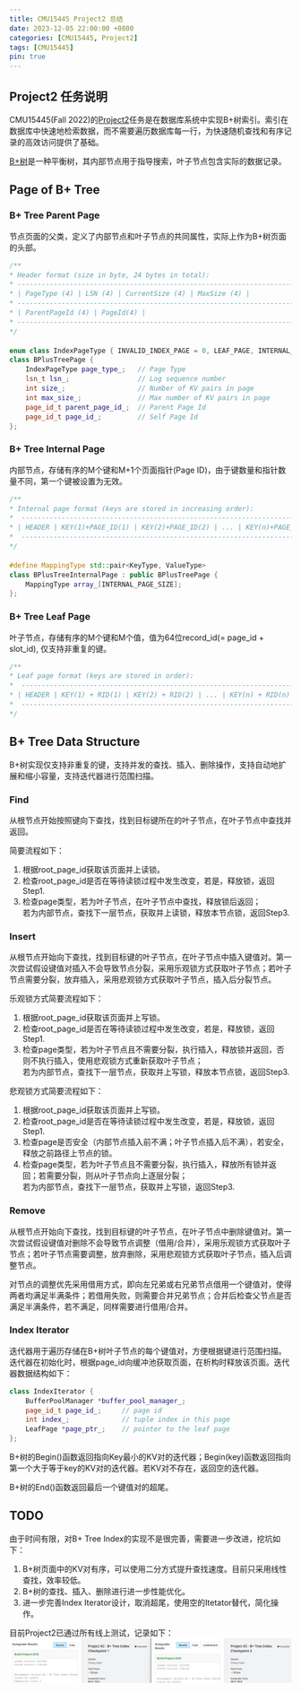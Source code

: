 ```yaml
---
title: CMU15445 Project2 总结
date: 2023-12-05 22:00:00 +0800
categories: [CMU15445, Project2]
tags: [CMU15445]
pin: true
---
```


## Project2 任务说明
CMU15445(Fall 2022)的[Project2](https://15445.courses.cs.cmu.edu/fall2022/project2/#concurrent_index)任务是在数据库系统中实现B+树索引。索引在数据库中快速地检索数据，而不需要遍历数据库每一行，为快速随机查找和有序记录的高效访问提供了基础。

[B+树](https://15445.courses.cs.cmu.edu/fall2022/slides/08-trees.pdf)是一种平衡树，其内部节点用于指导搜索，叶子节点包含实际的数据记录。

## Page of B+ Tree
### B+ Tree Parent Page  
节点页面的父类，定义了内部节点和叶子节点的共同属性，实际上作为B+树页面的头部。

```cpp
/**
* Header format (size in byte, 24 bytes in total):
* ----------------------------------------------------------------------------
* | PageType (4) | LSN (4) | CurrentSize (4) | MaxSize (4) |
* ----------------------------------------------------------------------------
* | ParentPageId (4) | PageId(4) |
* ----------------------------------------------------------------------------
*/

enum class IndexPageType { INVALID_INDEX_PAGE = 0, LEAF_PAGE, INTERNAL_PAGE };
class BPlusTreePage {
    IndexPageType page_type_;   // Page Type
    lsn_t lsn_;                 // Log sequence number
    int size_;                  // Number of KV pairs in page
    int max_size_;              // Max number of KV pairs in page
    page_id_t parent_page_id_;  // Parent Page Id
    page_id_t page_id_;         // Self Page Id
};

```  


### B+ Tree Internal Page  
内部节点，存储有序的M个键和M+1个页面指针(Page ID)，由于键数量和指针数量不同，第一个键被设置为无效。

```cpp
/**
* Internal page format (keys are stored in increasing order):
*  --------------------------------------------------------------------------
* | HEADER | KEY(1)+PAGE_ID(1) | KEY(2)+PAGE_ID(2) | ... | KEY(n)+PAGE_ID(n) |
*  --------------------------------------------------------------------------
*/

#define MappingType std::pair<KeyType, ValueType>
class BPlusTreeInternalPage : public BPlusTreePage {
    MappingType array_[INTERNAL_PAGE_SIZE];
};

```

### B+ Tree Leaf Page  
叶子节点，存储有序的M个键和M个值，值为64位record_id(= page_id + slot_id), 仅支持非重复的键。

```cpp
/**
* Leaf page format (keys are stored in order):
*  ----------------------------------------------------------------------
* | HEADER | KEY(1) + RID(1) | KEY(2) + RID(2) | ... | KEY(n) + RID(n)
*  ----------------------------------------------------------------------
*/
```

## B+ Tree Data Structure
B+树实现仅支持非重复的键，支持并发的查找、插入、删除操作，支持自动地扩展和缩小容量，支持迭代器进行范围扫描。

### Find  
从根节点开始按照键向下查找，找到目标键所在的叶子节点，在叶子节点中查找并返回。

简要流程如下：
1. 根据root_page_id获取该页面并上读锁。
2. 检查root_page_id是否在等待读锁过程中发生改变，若是，释放锁，返回Step1.
3. 检查page类型，若为叶子节点，在叶子节点中查找，释放锁后返回；  
   若为内部节点，查找下一层节点，获取并上读锁，释放本节点锁，返回Step3.

### Insert    
从根节点开始向下查找，找到目标键的叶子节点，在叶子节点中插入键值对。第一次尝试假设键值对插入不会导致节点分裂，采用乐观锁方式获取叶子节点；若叶子节点需要分裂，放弃插入，采用悲观锁方式获取叶子节点，插入后分裂节点。

乐观锁方式简要流程如下： 
1. 根据root_page_id获取该页面并上写锁。
2. 检查root_page_id是否在等待读锁过程中发生改变，若是，释放锁，返回Step1.
3. 检查page类型，若为叶子节点且不需要分裂，执行插入，释放锁并返回，否则不执行插入，使用悲观锁方式重新获取叶子节点；  
   若为内部节点，查找下一层节点，获取并上写锁，释放本节点锁，返回Step3.

悲观锁方式简要流程如下：
1. 根据root_page_id获取该页面并上写锁。
2. 检查root_page_id是否在等待读锁过程中发生改变，若是，释放锁，返回Step1.
3. 检查page是否安全（内部节点插入前不满；叶子节点插入后不满），若安全，释放之前路径上节点的锁。
4. 检查page类型，若为叶子节点且不需要分裂，执行插入，释放所有锁并返回；若需要分裂，则从叶子节点向上逐层分裂；  
   若为内部节点，查找下一层节点，获取并上写锁，返回Step3.

### Remove
从根节点开始向下查找，找到目标键的叶子节点，在叶子节点中删除键值对。第一次尝试假设键值对删除不会导致节点调整（借用/合并），采用乐观锁方式获取叶子节点；若叶子节点需要调整，放弃删除，采用悲观锁方式获取叶子节点，插入后调整节点。

对节点的调整优先采用借用方式，即向左兄弟或右兄弟节点借用一个键值对，使得两者均满足半满条件；若借用失败，则需要合并兄弟节点；合并后检查父节点是否满足半满条件，若不满足，同样需要进行借用/合并。

### Index Iterator  
迭代器用于遍历存储在B+树叶子节点的每个键值对，方便根据键进行范围扫描。迭代器在初始化时，根据page_id向缓冲池获取页面，在析构时释放该页面。迭代器数据结构如下：
```cpp
class IndexIterator {
    BufferPoolManager *buffer_pool_manager_;
    page_id_t page_id_;     // page id
    int index_;             // tuple index in this page
    LeafPage *page_ptr_;    // pointer to the leaf page
};
```

B+树的Begin()函数返回指向Key最小的KV对的迭代器；Begin(key)函数返回指向第一个大于等于key的KV对的迭代器。若KV对不存在，返回空的迭代器。

B+树的End()函数返回最后一个键值对的超尾。

## TODO  
由于时间有限，对B+ Tree Index的实现不是很完善，需要进一步改进，挖坑如下：
1. B+树页面中的KV对有序，可以使用二分方式提升查找速度。目前只采用线性查找，效率较低。
2. B+树的查找、插入、删除进行进一步性能优化。
3. 进一步完善Index Iterator设计，取消超尾，使用空的Itetator替代，简化操作。

目前Project2已通过所有线上测试，记录如下：  
![grade](/assets/img/2023-12-05-cmu15445-project2/grade.png)